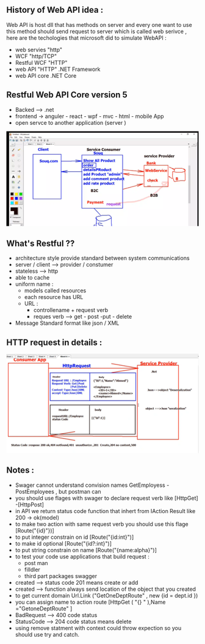 ## History of Web API  idea : 
Web API is host dll that has methods on server 
and every one want to use this method should send 
request to server which is called web serivce  , here  are the techologies that microsoft did to simulate WebAPI  :

 * web servies "http"
* WCF "http/TCP"
* Restful WCF "HTTP"
 * web API  "HTTP"  .NET Framework 
* web API core  .NET Core 


## Restful Web API Core  version 5
* Backed --> .net 
* frontend -> anguler - react - wpf - mvc - html - mobile App
*  open servce to another application  (server )

![Alt text](image.png)

## What's Restful ??
 * architecture style  provide standard between system communications
 * server / client  --> provider / constumer 
 * stateless  --> http
 *  able to cache 
 * uniform name  : 
   *  models called resources 
   *  each resource has URL 
    *  URL  :
        * controllename  + request verb  
        * reques verb  --> get - post -put - delete 
 * Message Standard format like json / XML 

## HTTP request in details  : 

![Alt text](image-1.png)
##  Notes  :
 *  Swager cannot understand  convision names  GetEmployess - PostEmployees , but postman can 
*  you should use flages with swager to declare request verb 
   like [HttpGet] -[HttpPost]
* in API we return status code function that inhert from IAction Result  like  200 -> ok(model)
* to make two action with same request verb  you should use this flage  [Route("{id}"})]
* to put integer constrain on id [Route("{id:int}")]
* to make id optional  [Route("{id?:int}")]
* to put string constrain on name [Route("{name:alpha}")]
* to test your code use applications that  build request :
  * post man 
  * filldler 
  * third part packages  swagger 
* created --> status code 201 means create or add 
* created -->  function always send location of the object that you created 
*  to get current domain Url.Link ("GetOneDeptRoute" , new {id = dept.id  })
* you can assign name to  action route  [HttpGet ( "{} " ),Name ="GetoneDeptRoute" ]
* BadRequest --> 400  code status 
* StatusCode --> 204  code status means delete 
* using remove statment with context could throw expection so you 
  should use try and catch.
